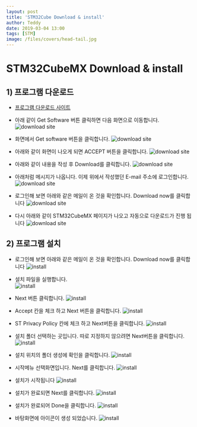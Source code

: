 ```yaml
---
layout: post
title: 'STM32Cube Download & install'
author: Teddy
date: 2019-03-04 13:00
tags: [STM]
image: /files/covers/head-tail.jpg
---
```


# STM32CubeMX Download & install
## 1) 프로그램 다운로드

 * [프로그램 다운로드 사이트](https://www.st.com/content/st_com/en/products/development-tools/software-development-tools/stm32-software-development-tools/stm32-configurators-and-code-generators/stm32cubemx.html)

 * 아래 같이 Get Software 버튼 클릭하면 다음 화면으로 이동합니다.
 ![download site](/files/posts/2019-03-04/stm32cube_home.png)

 * 화면에서 Get software 버튼을 클릭합니다.
 ![download site](/files/posts/2019-03-04/2019-03-04-01.png)

 * 아래와 같이 화면이 나오게 되면 ACCEPT 버튼을 클릭합니다.
 ![download site](/files/posts/2019-03-04/2019-03-04-02.png)

 * 아래와 같이 내용을 작성 후 Download를 클릭합니다.
 ![download site](/files/posts/2019-03-04/2019-03-04-03.png)

 * 아래처럼 메시지가 나옵니다. 이제 위에서 작성했던 E-mail 주소에 로그인합니다.
 ![download site](/files/posts/2019-03-04/2019-03-04-04.png)

 * 로그인해 보면 아래와 같은 메일이 온 것을 확인합니다. Download now를 클릭합니다
 ![download site](/files/posts/2019-03-04/2019-03-04-05.png)

 * 다시 아래와 같이 STM32CubeMX 페이지가 나오고 자동으로 다운로드가 진행 됩니다
 ![download site](/files/posts/2019-03-04/2019-03-04-06.png)

## 2) 프로그램 설치

 * 로그인해 보면 아래와 같은 메일이 온 것을 확인합니다. Download now를 클릭합니다
 ![install](/files/posts/2019-03-04/2019-03-04-07.png)    

 * 설치 파일을 실행합니다.<br>
 ![install](/files/posts/2019-03-04/2019-03-04-08.png)

 * Next 버튼 클릭합니다.
 ![install](/files/posts/2019-03-04/2019-03-04-09.png)

 * Accept 칸을 체크 하고 Next 버튼을 클릭합니다.
 ![install](/files/posts/2019-03-04/2019-03-04-10.png)

 * ST Privacy Policy 칸에 체크 하고 Next버튼을 클릭합니다.
 ![install](/files/posts/2019-03-04/2019-03-04-11.png)

 * 설치 폴더 선택하는 곳입니다. 따로 지정하지 않으려면 Next버튼을 클릭합니다.
 ![install](/files/posts/2019-03-04/2019-03-04-12.png)

 * 설치 위치의 폴더 생성에 확인을 클릭합니다.
 ![install](/files/posts/2019-03-04/2019-03-04-13.png)

 * 시작메뉴 선택화면입니다. Next를 클릭합니다.
 ![install](/files/posts/2019-03-04/2019-03-04-14.png)

 * 설치가 시작됩니다
 ![install](/files/posts/2019-03-04/2019-03-04-15.png)

 * 설치가 완료되면 Next를 클릭합니다.
 ![install](/files/posts/2019-03-04/2019-03-04-16.png)

 * 설치가 완료되어 Done을 클릭합니다.
 ![install](/files/posts/2019-03-04/2019-03-04-17.png)

 * 바탕화면에 아이콘이 생성 되었습니다.
 ![install](/files/posts/2019-03-04/2019-03-04-18.png)
